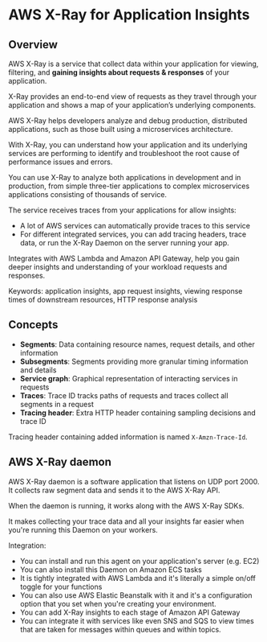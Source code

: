 # AWS X-Ray for Application Insights

## Overview

AWS X-Ray is a service that collect data within your application for viewing, filtering, and **gaining insights about requests & responses** of your application.

X-Ray provides an end-to-end view of requests as they travel through your application and shows a map of your application’s underlying components.

AWS X-Ray helps developers analyze and debug production, distributed applications, such as those built using a microservices architecture.

With X-Ray, you can understand how your application and its underlying services are performing to identify and troubleshoot the root cause of performance issues and errors.

You can use X-Ray to analyze both applications in development and in production, from simple three-tier applications to complex microservices applications consisting of thousands of service.

The service receives traces from your applications for allow insights:
- A lot of AWS services can automatically provide traces to this service
- For different integrated services, you can add tracing headers, trace data, or run the X-Ray Daemon on the server running your app.

Integrates with AWS Lambda and Amazon API Gateway, help you gain deeper insights and understanding of your workload requests and responses.

Keywords: application insights, app request insights, viewing response times of downstream resources, HTTP response analysis


## Concepts

- **Segments**: Data containing resource names, request details, and other information
- **Subsegments**: Segments providing more granular timing information and details
- **Service graph**: Graphical representation of interacting services in requests
- **Traces**: Trace ID tracks paths of requests and traces collect all segments in a request
- **Tracing header**: Extra HTTP header containing sampling decisions and trace ID

Tracing header containing added information is named `X-Amzn-Trace-Id`.


## AWS X-Ray daemon

AWS X-Ray daemon is a software application that listens on UDP port 2000. It collects raw segment data and sends it to the AWS X-Ray API.

When the daemon is running, it works along with the AWS X-Ray SDKs.

It makes collecting your trace data and all your insights far easier when you're running this Daemon on your workers.

Integration:
- You can install and run this agent on your application's server (e.g. EC2)
- You can also install this Daemon on Amazon ECS tasks
- It is tightly integrated with AWS Lambda
and it's literally a simple on/off toggle
for your functions
- You can also use AWS Elastic Beanstalk with it
and it's a configuration option that you set
when you're creating your environment.
- You can add X-Ray insights to each stage of Amazon API Gateway
- You can integrate it with services
like even SNS and SQS to view times that are taken
for messages within queues and within topics.